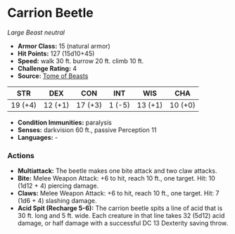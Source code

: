 # Carrion Beetle

*Large* *Beast* *neutral*

- **Armor Class:** 15 (natural armor)
- **Hit Points:** 127 (15d10+45)
- **Speed:** walk 30 ft. burrow 20 ft. climb 10 ft.
- **Challenge Rating:** 4
- **Source:** [Tome of Beasts](https://koboldpress.com/kpstore/product/tome-of-beasts-for-5th-edition-print/)

| STR | DEX | CON | INT | WIS | CHA |
| --- | --- | --- | --- | --- | --- |
| 19 (+4) | 12 (+1) | 17 (+3) | 1 (-5) | 13 (+1) | 10 (+0) |

- **Condition Immunities:** paralysis
- **Senses:** darkvision 60 ft., passive Perception 11
- **Languages:** -
### Actions
- **Multiattack:** The beetle makes one bite attack and two claw attacks.
- **Bite:** Melee Weapon Attack: +6 to hit, reach 10 ft., one target. Hit: 10 (1d12 + 4) piercing damage.
- **Claws:** Melee Weapon Attack: +6 to hit, reach 10 ft., one target. Hit: 7 (1d6 + 4) slashing damage.
- **Acid Spit (Recharge 5-6):** The carrion beetle spits a line of acid that is 30 ft. long and 5 ft. wide. Each creature in that line takes 32 (5d12) acid damage, or half damage with a successful DC 13 Dexterity saving throw.
